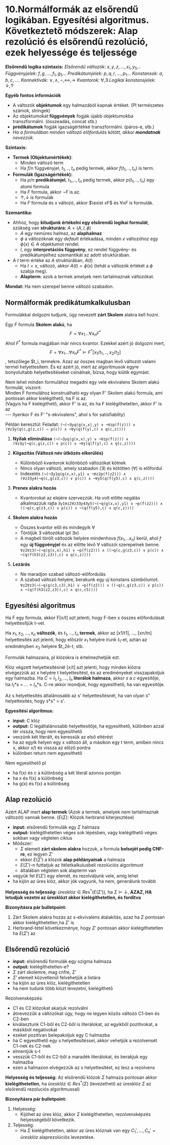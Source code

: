 
# 10.Normálformák az elsőrendű logikában. Egyesítési algoritmus. Következtető módszerek: Alap rezolúció és elsőrendű rezolúció, ezek helyessége és teljessége
**Elsőrendű logika szintaxis:**
*Elsőrendű változók:* $x, y, z, ..., x_1,y_5...$
*Függvényjelek:* $f,g,...,f_1,g_5...$
*Predikátumjelek:* $p,q,r,...,p_1...$
*Konstansok*: $a, b, c, ....$
*Konnektívák:* $\lor, \wedge, \neg, \leftrightarrow, \rightarrow$
*Kvantorok:* $\forall, \exists$
*Logikai konstansjelek:* $\downarrow, \uparrow$

**Egyéb fontos információk**
- A változók **objektumok** egy halmazából kapnak értéket. (Pl természetes számok, stringek)
- Az objektumokat **függvények** fogják újabb objektumokba transzformálni. (összeadás, concat stb.)
- **prédikátumok** fogják igazságértékké transzformálni. (páros-e, stb.)
- *Ha a formulában minden változó előfordulás kötött, akkor **mondatnak** nevezzük.*

**Szintaxis:**
- **Termek (Objektumértékek)**: 
	- Minden változó term
	- Ha $f/n$ függvényjel, $t_1,..,t_n$ pedig termek, akkor $f(t_1,..,t_n)$ is term.
- **Formulák (Igazságértékek):**
	- Ha $p/n$ **predikátumjel**, $t_1,,..,t_n$ pedig termek, akkor $p(t_1,..,t_n)$ egy atomi formula
	- Ha $F$ formula, akkor $\neg F$ is az.
	- $\uparrow, \downarrow$ is formulák
	- Ha $F$ formula és x változó, akkor $\exist xF$ és $\forall xF$ is formulák.

**Szemantika:**
- Ahhoz, hogy **kitudjunk értékelni egy elsőrendű logikai formulát**, szükség van **strukturára:** $A = (A, I, \phi)$
	- *A* egy nemüres halmaz, az **alaphalmaz**
	- $\phi$ a változóknak egy *default* értékadása, minden $x$ változóhoz egy $\phi(x)\in A$ objektumot rendel.
	- $I$, egy **interpretációs függvény**, ez rendel függvény- és predikátumjelhez szemantikát az adott struktúrában.
- A $t$ term értéke az $A$ struktúrában, $A(t)$
	- Ha $t=x$, változó, akkor $A(t) = \phi(x)$ (tehát a változók értékét a $\phi$ szabja meg).
	- **Alapterm**: azok a termek amelyek nem tartalmaznak változókat.

**Mondat:** Ha nem szerepel benne változó szabadon.

## Normálformák predikátumkalkulusban
Formulákkal dolgozni tudjunk, úgy nevezett **zárt Skolem** alakra kell hozni.

Egy $F$ formula **Skolem alakú**, ha 
$$F = \forall x_1...\forall x_n F^*$$
Ahol $F^*$ formula magjában már nincs kvantor.
Ezekkel azért jó dolgozni mert,
$$F = \forall x_1...\forall x_n F^* \vDash F^*[x_1/t_1,..,x_2/t_2]$$,
tetszőlege $t_i, termekre. Azaz az összes magban lévő változót valami termel helyettesítem. És ez azért jó, mert az algoritmusok egyre bonyolultabb helyettesítéseket csinálnak, bízva, hogy kiütik egymást.  

Nem lehet minden formulához megadni egy vele ekvivalens Skolem alakú formulát, viszont:  
Minden F formulához konstruálható egy olyan F' Skolem alakú formula, ami pontosan akkor kielégíthető, ha F is az.  
(Vagyis ha F kielégíthető, akkor F' is az, és ha F kielégíthetetlen, akkor F' is az  
--- Ilyenkor F és F' "s-ekvivalens", ahol s for satisfiablity)

Példán keresztül:
Feladat: 
```(¬(¬∃yq(g(x,x),y) ∨ ¬∀zp(f(z))) ∧ (∀z∃y(q(c,g(z,c)) → p(c)) ∧ ¬∀y(q(f(y),c) ∧ q(c,z))))```

1. **Nyilak eliminálása**
```(¬(¬∃yq(g(x,x),y) ∨ ¬∀zp(f(z))) ∧ (∀z∃y(¬q(c,g(z,c)) ∨ p(c)) ∧ ¬∀y(q(f(y),c) ∧ q(c,z))))```

2. **Kiigazítás (Változó név ütközés elkerülés)**
	- Különböző kvantorok különböző változókat kötnek
	- Nincs olyan változó, amely szabadon ($\exists$) és kötötten ($\forall$) is előfordul
	- Indexelés
```(¬(¬∃y1q(g(x,x),y1) ∨ ¬∀z2p(f(z2))) ∧ (∀z3∃y4(¬q(c,g(z3,c)) ∨ p(c)) ∧ ¬∀y5(q(f(y5),c) ∧ q(c,z))))```
3.  **Prenex alakra hozás**
	- Kvantorokat az elejére szervezzük. Ha volt előtte negálás alkalmazzuk rajta
```∃y1∀z2∀z3∃y4∃y5(¬(¬q(g(x,x),y1) ∨ ¬p(f(z2))) ∧ ((¬q(c,g(z3,c)) ∨ p(c)) ∧ ¬(q(f(y5),c) ∧ q(c,z))))```
4. **Skolem alakra hozás**
	- Összes kvantor elől és mindegyik $\forall$
	- Töröljük $\exists$ változókat (pl $\exists x$)
	- A magbeli törölt változók helyére mindenhova $f(x_1,..x_n)$ kerül, ahol $f$ egy **új függvényjel** és az előtte lévő $\forall$ változói szerepelnek benne.
```∀z2∀z3(¬(¬q(g(x,x),h1) ∨ ¬p(f(z2))) ∧ ((¬q(c,g(z3,c)) ∨ p(c)) ∧ ¬(q(f(h3(z2,z3)),c) ∧ q(c,z))))```

4. **Lezárás**
	- Ne maradjon szabad változó-előfordulás
	- A szabad változó helyére, berakunk egy *új* konstans szimbólumot.
```∀z2∀z3(¬(¬q(g(c3,c3),h1) ∨ ¬p(f(z2))) ∧ ((¬q(c,g(z3,c)) ∨ p(c)) ∧ ¬(q(f(h3(z2,z3)),c) ∧ q(c,c5))))```


## Egyesítési algoritmus

Ha F egy formula, akkor F\[x/t\] azt jelenti, hogy F-ben x összes előfordulását helyettesítjük t-vel.

Ha $x_1, x_2, ..., x_n$ **változók**, és $t_1, ..., t_n$ **termek**, akkor az \[x1/t1\], ..., \[xn/tn\] helyettesítés azt jelenti, hogy először $x_1$ helyére írunk $t_1$-et, aztán az eredményben $x_2$ helyére $t_2é-t, stb.

Formulák halmazaira, pl klózokra is értelmezhetjük ezt.

Klóz végzett helyettesítésnél \[x/t\] azt jelenti, hogy minden klózra elvégezzük az x helyére t helyettesítést, és az eredményeket visszapakoljuk egy halmazba.
Ha $C={l_1, l_2, ..., l_n}$ **literálok halmaza**, akkor $s$ a $c$ egyesítője, ha $l_1$\*s = ... = $l_n$\*s.
C-re akkor mondjuk, hogy egyesíthető, ha van egyesítője.

Az s helyettesítés általánosabb az s' helyettesítésnél, ha van olyan s" helyettesítés, hogy s\*s" = s'.

**Egyesítési algoritmus:**

- **input:** C klóz
- **output:** C legáltalánosabb helyettesítője, ha egyesíthető, különben azzal tér vissza, hogy nem egyesíthető
- veszünk két literált, és keressük az első eltérést
- ha az egyik helyen egy x változó áll, a másikon egy t term, amiben nincs x, akkor x/t és vissza az előző pontra
- különben return nem egyesíthető

Nem egyesíthető pl

- ha f(x) és c a különbség a két literál azonos pontján
- ha x és f(x) a különbség
- ha g(x) és f(x) a különbség

## Alap rezolúció
Azért ALAP mert **alap termek** (Azok a termek, amelyek nem tartalmaznak változót) vannak benne.
($E(\Sigma$): Klózok herbrand kiterjesztése)
- **input:** elsőrendű formulák egy $\Sigma$ halmaza
- **output:** kielégíthetetlen véges sok lépésben, vagy kielégíthető véges sokban vagy végtelen ciklus
- Módszer:
	- $\Sigma$ elemeit **zárt skolem alakra** hozzuk, a formula **belsejét pedig CNF-re**, ez legyen $\Sigma'$
	- ekkor $E(\Sigma'$) a klózok **alap példányainak** a halmaza
	- $E(\Sigma'$)-n futtatjuk az ítéletkalkulusbeli rezolúciós algoritmust
	- általában végtelen sok alapterm van
- vegyük fel $E(\Sigma'$) egy elemét, és rezolváljunk vele, amíg lehet
- ha kijön az üres klóz, akkor jók vagyunk, ha nem, generálunk tovább


**Helyesség és teljesség:**
$üresklóz \in Res^*(E(\Sigma'))$, ha $\Sigma \vDash \downarrow$, **AZAZ, HA letudjuk vezetni az üresklózt akkor kielégíthetetlen, és fordítva**

**Bizonyításra pár bulletpoint:**
1. Zárt Skolem alakra hozás az s-ekvivalens átalakítás, azaz ha $\Sigma$ pontosan akkor kielégíthetetlen,ha $\Sigma'$ is
2. Herbrand-tétel következménye, hogy $\Sigma'$ pontosan akkor kielégíthetetlen ha $E(\Sigma')$ az


## Elsőrendű rezolúció

- **input:** elsőrendű formulák egy szigma halmaza
- **output:** kielégíthetetlen-e?
- $\Sigma$ zárt skolemre, mag cnfre, $\Sigma'$
- $\Sigma'$ elemeit közvetlenül felvehetjük a listára
- ha kijön az üres klóz, kielégíthetetlen
- ha nem tudunk több klózt levezetni, kielégíthető


Rezolvensképzés:

- C1 és C2 klózokat akarjuk rezolválni
- átnevezzük a változókat úgy, hogy ne legyen közös változó C1-ben és C2-ben
- kiválasztunk C1-ből és C2-ből is literálokat, az egyikből pozitívokat, a másikból negatívokat
- ezeket pozitívan belepakoljuk egy C halmazba
- ha C egyesíthető egy s helyettesítéssel, akkor vehetjük a rezolvensét C1-nek és C2-nek
- elmentjük s-t
- vesszük C1-ből és C2-ből a maradék literálokat, és berakjuk egy halmazba
- ezen a halmazon elvégezzük az s helyettesítést, ez lesz a rezolvens


**Helyesség és teljesség:**
Az elsőrendű klózok $\Sigma$ halmaza pontosan akkor **kielégíthetetlen**, ha $üresklóz \in Res^*(\Sigma)$ (levezethető az üresklóz $\Sigma$ az elsőrendű rezoluciós algoritmussal)

**Bizonyításra pár bulletpoint:**
1. Helyesség:
	-  Kijöhet az üres klóz, akkor $\Sigma$ kielégíthetetlen, rezolvensképzés helyességéből következik.
2. Teljesség:
	- Ha $\Sigma$ kielégíthetetlen, akkor az üres klóznak van egy $C_1', ... , C_n' = üresklóz$ alaprezolúciós levezetése.
